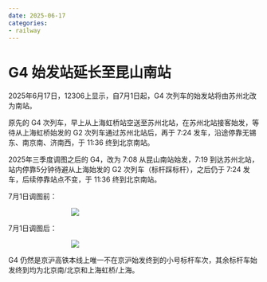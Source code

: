 ```yaml
---
date: 2025-06-17
categories:
- railway
---
```


# G4 始发站延长至昆山南站

2025年6月17日，12306上显示，自7月1日起，G4 次列车的始发站将由苏州北改为南站。

原先的 G4 次列车，早上从上海虹桥站空送至苏州北站，在苏州北站接客始发，等待从上海虹桥始发的 G2 次列车通过苏州北站后，再于 7:24 发车，沿途停靠无锡东、南京南、济南西，于 11:36 终到北京南站。

2025年三季度调图之后的 G4，改为 7:08 从昆山南站始发，7:19 到达苏州北站，站内停靠5分钟待避从上海始发的 G2 次列车（标杆踩标杆），之后仍于 7:24 发车，后续停靠站点不变，于 11:36 终到北京南站。

<!-- more -->

7月1日调图前：

<p align="center">
  <img src="https://cdn.jsdelivr.net/gh/DerrickMarcus/picgo-image/images/202506171507585.jpg"
       style="max-width:50%; height:auto; display:block; margin:0 auto;">
</p>

7月1日调图后：

<p align="center">
  <img src="https://cdn.jsdelivr.net/gh/DerrickMarcus/picgo-image/images/202506171507984.jpg"
       style="max-width:50%; height:auto; display:block; margin:0 auto;">
</p>

G4 仍然是京沪高铁本线上唯一不在京沪始发终到的小号标杆车次，其余标杆车始发终到均为北京南/北京和上海虹桥/上海。
